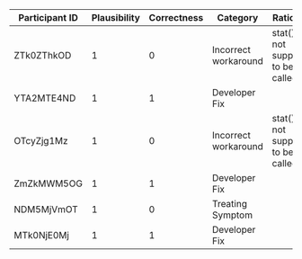 | Participant ID | Plausibility | Correctness | Category | Rationale |
| -- | -- | -- | -- | -- |
| ZTk0ZThkOD | 1 | 0 | Incorrect workaround | stat() is not supposed to be called |
| YTA2MTE4ND | 1 | 1 | Developer Fix |  |
| OTcyZjg1Mz | 1 | 0 | Incorrect workaround | stat() is not supposed to be called |
| ZmZkMWM5OG | 1 | 1 | Developer Fix |  |
| NDM5MjVmOT | 1 | 0 | Treating Symptom |  |
| MTk0NjE0Mj | 1 | 1 | Developer Fix |  |
